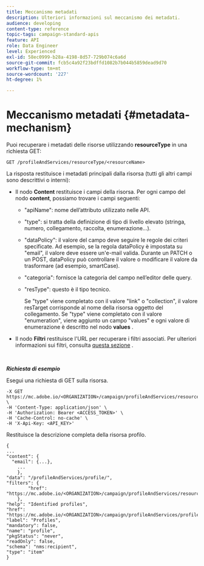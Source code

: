 ```yaml
---
title: Meccanismo metadati
description: Ulteriori informazioni sul meccanismo dei metadati.
audience: developing
content-type: reference
topic-tags: campaign-standard-apis
feature: API
role: Data Engineer
level: Experienced
exl-id: 58ec0999-b28a-4198-8d57-729b074c6a6d
source-git-commit: fcb5c4a92f23bdffd1082b7b044b5859dead9d70
workflow-type: tm+mt
source-wordcount: '227'
ht-degree: 1%

---
```


# Meccanismo metadati {#metadata-mechanism}

Puoi recuperare i metadati delle risorse utilizzando **resourceType** in una richiesta GET:

`GET /profileAndServices/resourceType/<resourceName>`

La risposta restituisce i metadati principali dalla risorsa (tutti gli altri campi sono descrittivi o interni):

* Il nodo **Content** restituisce i campi della risorsa. Per ogni campo del nodo **content**, possiamo trovare i campi seguenti:

   * &quot;apiName&quot;: nome dell’attributo utilizzato nelle API.
   * &quot;type&quot;: si tratta della definizione di tipo di livello elevato (stringa, numero, collegamento, raccolta, enumerazione...).
   * &quot;dataPolicy&quot;: il valore del campo deve seguire le regole dei criteri specificate. Ad esempio, se la regola dataPolicy è impostata su &quot;email&quot;, il valore deve essere un&#39;e-mail valida. Durante un PATCH o un POST, dataPolicy può controllare il valore o modificare il valore da trasformare (ad esempio, smartCase).
   * &quot;categoria&quot;: fornisce la categoria del campo nell’editor delle query.
   * &quot;resType&quot;: questo è il tipo tecnico.

      Se &quot;type&quot; viene completato con il valore &quot;link&quot; o &quot;collection&quot;, il valore resTarget corrisponde al nome della risorsa oggetto del collegamento.
Se &quot;type&quot; viene completato con il valore &quot;enumeration&quot;, viene aggiunto un campo &quot;values&quot; e ogni valore di enumerazione è descritto nel nodo **values** .

* Il nodo **Filtri** restituisce l&#39;URL per recuperare i filtri associati. Per ulteriori informazioni sui filtri, consulta [questa sezione](../../api/using/filtering.md) .

<!-- créer une section au même niveau sur les liens -->
<!-- dans l'exemple: birthdate, email +  mettre 2 liens : un de type 1-1 , 1-N
si on prend l'exemple de l'org unit, on aura un bon exemple lien -->
<!-- plus reparler du node Data -->

<br/>

***Richiesta di esempio***

Esegui una richiesta di GET sulla risorsa.

```
-X GET https://mc.adobe.io/<ORGANIZATION>/campaign/profileAndServices/resourceType/profile \
-H 'Content-Type: application/json' \
-H 'Authorization: Bearer <ACCESS_TOKEN>' \
-H 'Cache-Control: no-cache' \
-H 'X-Api-Key: <API_KEY>'
```

Restituisce la descrizione completa della risorsa profilo.

```
{
...
"content": {
  "email": {...},
    ...
    },
"data": "/profileAndServices/profile/",
"filters": {
        "href": "https://mc.adobe.io/<ORGANIZATION>/campaign/profileAndServices/resourceType/<PKEY>"
    },
"help": "Identified profiles",
"href": "https://mc.adobe.io/<ORGANIZATION>/campaign/profileAndServices/profile/metadata",
"label": "Profiles",
"mandatory": false,
"name": "profile",
"pkgStatus": "never",
"readOnly": false,
"schema": "nms:recipient",
"type": "item"
}
```
